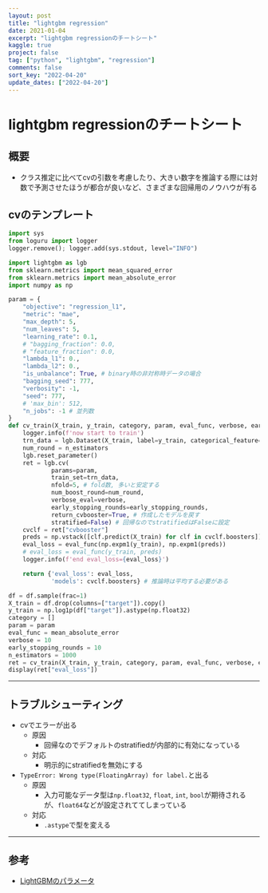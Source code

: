 ```yaml
---
layout: post
title: "lightgbm regression"
date: 2021-01-04
excerpt: "lightgbm regressionのチートシート"
kaggle: true
project: false
tag: ["python", "lightgbm", "regression"]
comments: false
sort_key: "2022-04-20"
update_dates: ["2022-04-20"]
---
```



# lightgbm regressionのチートシート

## 概要
 - クラス推定に比べてcvの引数を考慮したり、大きい数字を推論する際には対数で予測させたほうが都合が良いなど、さまざまな回帰用のノウハウが有る

## cvのテンプレート

```python
import sys
from loguru import logger
logger.remove(); logger.add(sys.stdout, level="INFO")

import lightgbm as lgb
from sklearn.metrics import mean_squared_error
from sklearn.metrics import mean_absolute_error
import numpy as np

param = {
    "objective": "regression_l1",
    "metric": "mae",
    "max_depth": 5,
    "num_leaves": 5,
    "learning_rate": 0.1,
    # "bagging_fraction": 0.0,
    # "feature_fraction": 0.0,
    "lambda_l1": 0.,
    "lambda_l2": 0.,
    "is_unbalance": True, # binary時の非対称時データの場合
    "bagging_seed": 777,
    "verbosity": -1,
    "seed": 777,
    # 'max_bin': 512,
    "n_jobs": -1 # 並列数
}
def cv_train(X_train, y_train, category, param, eval_func, verbose, early_stopping_rounds, n_estimators):
    logger.info(f'now start to train')
    trn_data = lgb.Dataset(X_train, label=y_train, categorical_feature=category)
    num_round = n_estimators
    lgb.reset_parameter()
    ret = lgb.cv(
            params=param,
            train_set=trn_data,
            nfold=5, # fold数, 多いと安定する
            num_boost_round=num_round,
            verbose_eval=verbose,
            early_stopping_rounds=early_stopping_rounds,
            return_cvbooster=True, # 作成したモデルを戻す
            stratified=False) # 回帰なのでstratifiedはFalseに設定
    cvclf = ret["cvbooster"]
    preds = np.vstack([clf.predict(X_train) for clf in cvclf.boosters]).mean(axis=0)
    eval_loss = eval_func(np.expm1(y_train), np.expm1(preds))
    # eval_loss = eval_func(y_train, preds)
    logger.info(f'end eval_loss={eval_loss}')

    return {'eval_loss': eval_loss,
            'models': cvclf.boosters} # 推論時は平均する必要がある

df = df.sample(frac=1)
X_train = df.drop(columns=["target"]).copy()
y_train = np.log1p(df["target"]).astype(np.float32)
category = []
param = param
eval_func = mean_absolute_error
verbose = 10
early_stopping_rounds = 10
n_estimators = 1000
ret = cv_train(X_train, y_train, category, param, eval_func, verbose, early_stopping_rounds, n_estimators)
display(ret["eval_loss"])
```

---

## トラブルシューティング
 - cvでエラーが出る
   - 原因
     - 回帰なのでデフォルトのstratifiedが内部的に有効になっている
   - 対応
     - 明示的にstratifiedを無効にする
 - `TypeError: Wrong type(FloatingArray) for label.`と出る
   - 原因
     - 入力可能なデータ型は`np.float32`, `float`, `int`, `bool`が期待されるが、`float64`などが設定されててしまっている
   - 対応
     - `.astype`で型を変える

---

## 参考
 - [LightGBMのパラメータ](https://lightgbm.readthedocs.io/en/latest/Parameters.html)
